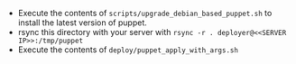 - Execute the contents of `scripts/upgrade_debian_based_puppet.sh` to install the latest version of puppet.
- rsync this directory with your server with `rsync -r . deployer@<<SERVER IP>>:/tmp/puppet`
- Execute the contents of `deploy/puppet_apply_with_args.sh` 
